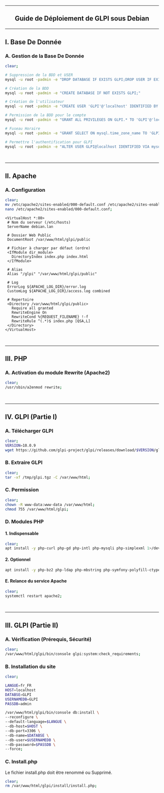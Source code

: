 --------------------------------------------------------------------------------------------------------------------------------------------
## <p align='center'> Guide de Déploiement de GLPI sous Debian </p>
--------------------------------------------------------------------------------------------------------------------------------------------
## I. Base De Donnée
### A. Gestion de la Base De Donnée
```bash
clear;

# Suppression de la BDD et USER
mysql -u root -padmin -e "DROP DATABASE IF EXISTS GLPI;DROP USER IF EXISTS 'GLPI'@'localhost';"

# Création de la BDD
mysql -u root -padmin -e "CREATE DATABASE IF NOT EXISTS GLPI;"

# Création de l'utilisateur
mysql -u root -padmin -e "CREATE USER 'GLPI'@'localhost' IDENTIFIED BY 'admin';"

# Permission de la BDD pour le compte
mysql -u root -padmin -e "GRANT ALL PRIVILEGES ON GLPI.* TO 'GLPI'@'localhost';"

# Fuseau Horaire
mysql -u root -padmin -e "GRANT SELECT ON mysql.time_zone_name TO 'GLPI'@'localhost';"

# Permettre l'authentification pour GLPI
mysql -u root -padmin -e "ALTER USER GLPI@localhost IDENTIFIED VIA mysql_native_password USING PASSWORD('admin');"
```

<br />

--------------------------------------------------------------------------------------------------------------------------------------------
## II. Apache
### A. Configuration
```bash
clear;
mv /etc/apache2/sites-enabled/000-default.conf /etc/apache2/sites-enabled/000-default.conf.old;
nano /etc/apache2/sites-enabled/000-default.conf;
```

```
<VirtualHost *:80>
 # Nom du serveur (/etc/hosts)
 ServerName debian.lan

 # Dossier Web Public
 DocumentRoot /var/www/html/glpi/public
        
 # Fichier à charger par défaut (ordre)
 <IfModule dir_module>
   DirectoryIndex index.php index.html
 </IfModule>

 # Alias
 Alias "/glpi" "/var/www/html/glpi/public"

 # Log
 ErrorLog ${APACHE_LOG_DIR}/error.log
 CustomLog ${APACHE_LOG_DIR}/access.log combined

 # Repertoire
 <Directory /var/www/html/glpi/public>
   Require all granted
   RewriteEngine On
   RewriteCond %{REQUEST_FILENAME} !-f
   RewriteRule ^(.*)$ index.php [QSA,L]
 </Directory>
</VirtualHost>
```

<br />

--------------------------------------------------------------------------------------------------------------------------------------------
## III. PHP
### A. Activation du module Rewrite (Apache2)
```bash
clear;
/usr/sbin/a2enmod rewrite;
```

<br />

--------------------------------------------------------------------------------------------------------------------------------------------
## IV. GLPI (Partie I)
### A. Télécharger GLPI
```bash
clear;
VERSION=10.0.9
wget https://github.com/glpi-project/glpi/releases/download/$VERSION/glpi-$VERSION.tgz -O /tmp/glpi.tgz 2>/dev/null;
```
### B. Extraire GLPI
```bash
clear;
tar -xf /tmp/glpi.tgz -C /var/www/html;
```

### C. Permission
```bash
clear;
chown -R www-data:www-data /var/www/html;
chmod 755 /var/www/html/glpi;
```

### D. Modules PHP
#### 1. Indispensable
```bash
clear;
apt install -y php-curl php-gd php-intl php-mysqli php-simplexml 1>/dev/null;
```
#### 2. Optionnel
```bash
apt install -y php-bz2 php-ldap php-mbstring php-symfony-polyfill-ctype php-zip 1>/dev/null;
```

#### E. Relance du service Apache
```bash
clear;
systemctl restart apache2;
```

<br />

--------------------------------------------------------------------------------------------------------------------------------------------
## III. GLPI (Partie II)
### A. Vérification (Prérequis, Sécurité)
```bash
clear;
/var/www/html/glpi/bin/console glpi:system:check_requirements;
```

### B. Installation du site
```bash
clear;

LANGUE=fr_FR
HOST=localhost
DATABSE=GLPI
USERNAMEDB=GLPI
PASSDB=admin

/var/www/html/glpi/bin/console db:install \
--reconfigure \
--default-language=$LANGUE \
--db-host=$HOST \
--db-port=3306 \
--db-name=$DATABSE \
--db-user=$USERNAMEDB \
--db-password=$PASSDB \
--force;
```

### C. Install.php
Le fichier install.php doit être renommé ou Supprimé.
```bash
clear;
rm /var/www/html/glpi/install/install.php;
```
